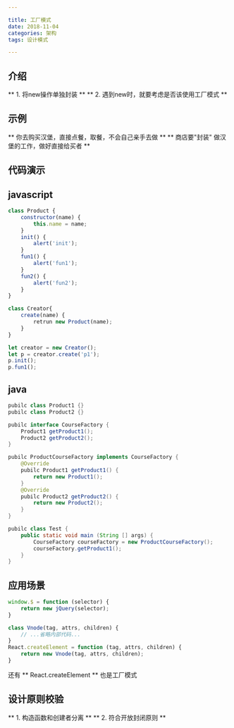 ```yaml
---

title: 工厂模式
date: 2018-11-04
categories: 架构
tags: 设计模式

---
```


## 介绍
** 1.  将new操作单独封装 **
** 2.  遇到new时，就要考虑是否该使用工厂模式 **

## 示例
** 你去购买汉堡，直接点餐，取餐，不会自己亲手去做 **
** 商店要"封装" 做汉堡的工作，做好直接给买者 **

## 代码演示

## javascript
```javascript
class Product {
	constructor(name) {
		this.name = name;
	}
	init() {
		alert('init');
	}
	fun1() {
	 	alert('fun1');
	}
	fun2() {
		alert('fun2');
	}
}

class Creator{
	create(name) {
		retrun new Product(name);
	}
}

let creator = new Creator();
let p = creator.create('p1');
p.init();
p.fun1();
```

## java
```java
pubilc class Product1 {}
pubilc class Product2 {}

pubilc interface CourseFactory {
	Product1 getProduct1();
	Product2 getProduct2();
}

pubilc ProductCourseFactory implements CourseFactory {
	@Override
	pubilc Product1 getProduct1() {
		return new Product1();
	}
	@Override
	pubilc Product2 getProduct2() {
		return new Product2();
	}
}

pubilc class Test {
	public static void main (String [] args) {
		CourseFactory courseFactory = new ProductCourseFactory();
		courseFactory.getProduct1();
	}
} 
```

## 应用场景
```javascript
window.$ = function (selector) {
	return new jQuery(selector);
}
```
```javascript
class Vnode(tag, attrs, children) {
	// ...省略内部代码...
}
React.createElement = function (tag, attrs, children) {
	return new Vnode(tag, attrs, children);
}
```
还有 ** React.createElement ** 也是工厂模式

## 设计原则校验
** 1.  构造函数和创建者分离 **
** 2.  符合开放封闭原则 **
